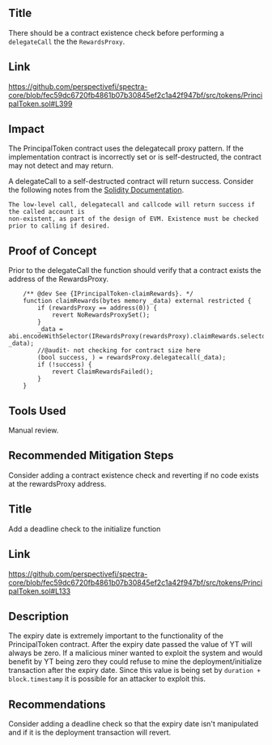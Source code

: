 ## Title 

There should be a contract existence check before performing a `delegateCall` the the `RewardsProxy`.

## Link

https://github.com/perspectivefi/spectra-core/blob/fec59dc6720fb4861b07b30845ef2c1a42f947bf/src/tokens/PrincipalToken.sol#L399

## Impact
The PrincipalToken contract uses the delegatecall proxy pattern. If the
implementation contract is incorrectly set or is self-destructed, the contract may not detect and may return. 

A delegateCall to a self-destructed contract will return success. Consider the following notes from the [Solidity Documentation](https://docs.soliditylang.org/en/develop/control-structures.html#error-handling-assert-require-revert-and-exceptions).

```
The low-level call, delegatecall and callcode will return success if the called account is
non-existent, as part of the design of EVM. Existence must be checked prior to calling if desired.
```

## Proof of Concept

Prior to the delegateCall the function should verify that a contract exists the address of the RewardsProxy.

```
    /** @dev See {IPrincipalToken-claimRewards}. */
    function claimRewards(bytes memory _data) external restricted {
        if (rewardsProxy == address(0)) {
            revert NoRewardsProxySet();
        }
        _data = abi.encodeWithSelector(IRewardsProxy(rewardsProxy).claimRewards.selector, _data);
        //@audit- not checking for contract size here
        (bool success, ) = rewardsProxy.delegatecall(_data);
        if (!success) {
            revert ClaimRewardsFailed();
        }
    }
```

## Tools Used

Manual review.

## Recommended Mitigation Steps

Consider adding a contract existence check and reverting if no code exists at the rewardsProxy address.

## Title

Add a deadline check to the initialize function

## Link

https://github.com/perspectivefi/spectra-core/blob/fec59dc6720fb4861b07b30845ef2c1a42f947bf/src/tokens/PrincipalToken.sol#L133

## Description

The expiry date is extremely important to the functionality of the PrincipalToken contract. After the expiry date passed the value of YT will always be zero. If a malicious miner wanted to exploit the system and would benefit by YT being zero they could refuse to mine the deployment/initialize transaction after the expiry date. Since this value is being set by `duration + block.timestamp` it is possible for an attacker to exploit this.

## Recommendations

Consider adding a deadline check so that the expiry date isn't manipulated and if it is the deployment transaction will revert.








